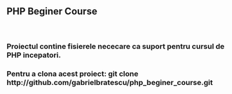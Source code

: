 
<h2>PHP Beginer Course</h2>
<br>
<h3>Proiectul contine fisierele nececare ca suport pentru cursul de PHP incepatori.</h3>

<h3>Pentru a clona acest proiect:  git clone http://github.com/gabrielbratescu/php_beginer_course.git </h3>
